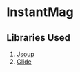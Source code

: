 # InstantMag



## Libraries Used

1. [Jsoup](https://github.com/jhy/jsoup)
2. [Glide](https://github.com/bumptech/glide)
